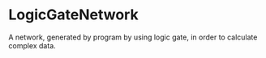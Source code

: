 # LogicGateNetwork
A network, generated by program by using logic gate, in order to calculate complex data.

